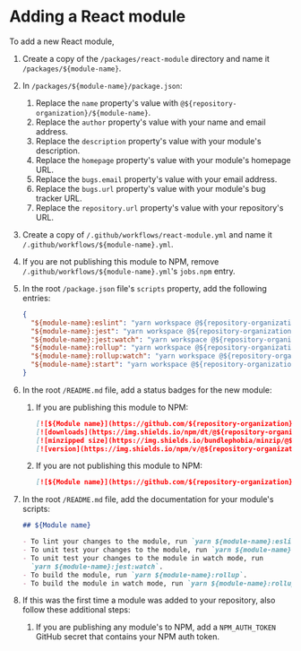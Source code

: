 # Adding a React module

To add a new React module,

1. Create a copy of the `/packages/react-module` directory and name it
   `/packages/${module-name}`.
2. In `/packages/${module-name}/package.json`:
   1. Replace the `name` property's value with
      `@${repository-organization}/${module-name}`.
   2. Replace the `author` property's value with your name and email address.
   3. Replace the `description` property's value with your module's description.
   4. Replace the `homepage` property's value with your module's homepage URL.
   5. Replace the `bugs.email` property's value with your email address.
   6. Replace the `bugs.url` property's value with your module's bug tracker
      URL.
   7. Replace the `repository.url` property's value with your repository's URL.
3. Create a copy of `/.github/workflows/react-module.yml` and name it
   `/.github/workflows/${module-name}.yml`.
4. If you are not publishing this module to NPM, remove
   `/.github/workflows/${module-name}.yml`'s `jobs.npm` entry.
5. In the root `/package.json` file's `scripts` property, add the following
   entries:
   ```json
   {
     "${module-name}:eslint": "yarn workspace @${repository-organization}/${module-name} run eslint",
     "${module-name}:jest": "yarn workspace @${repository-organization}/${module-name} run jest",
     "${module-name}:jest:watch": "yarn workspace @${repository-organization}/${module-name} run jest:watch",
     "${module-name}:rollup": "yarn workspace @${repository-organization}/${module-name} run rollup",
     "${module-name}:rollup:watch": "yarn workspace @${repository-organization}/${module-name} run rollup:watch",
     "${module-name}:start": "yarn workspace @${repository-organization}/${module-name} run start"
   }
   ```
6. In the root `/README.md` file, add a status badges for the new module:
   1. If you are publishing this module to NPM:
      ```md
      [![${Module name}](https://github.com/${repository-organization}/${repository-name}/actions/workflows/${module-name}.yml/badge.svg?branch=main&event=push)](https://github.com/${repository-organization}/${repository-name}/actions/workflows/${module-name}.yml)
      [![downloads](https://img.shields.io/npm/dt/@${repository-organization}/${module-name}.svg)](https://www.npmjs.com/package/@${repository-organization}/${module-name})
      [![minzipped size](https://img.shields.io/bundlephobia/minzip/@${repository-organization}/${module-name}.svg?label=minzipped%20size)](https://www.npmjs.com/package/@${repository-organization}/${module-name})
      [![version](https://img.shields.io/npm/v/@${repository-organization}/${module-name}.svg?label=version)](https://www.npmjs.com/package/@${repository-organization}/${module-name})
      ```
   2. If you are not publishing this module to NPM:
      ```md
      [![${Module name}](https://github.com/${repository-organization}/${repository-name}/actions/workflows/${module-name}.yml/badge.svg?branch=main&event=push)](https://github.com/${repository-organization}/${repository-name}/actions/workflows/${module-name}.yml)
      ```
7. In the root `/README.md` file, add the documentation for your module's
   scripts:

   ```md
   ## ${Module name}

   - To lint your changes to the module, run `yarn ${module-name}:eslint`.
   - To unit test your changes to the module, run `yarn ${module-name}:jest`.
   - To unit test your changes to the module in watch mode, run
     `yarn ${module-name}:jest:watch`.
   - To build the module, run `yarn ${module-name}:rollup`.
   - To build the module in watch mode, run `yarn ${module-name}:rollup:watch`.
   ```

8. If this was the first time a module was added to your repository, also
   follow these additional steps:
   1. If you are publishing any module's to NPM, add a `NPM_AUTH_TOKEN` GitHub
      secret that contains your NPM auth token.
